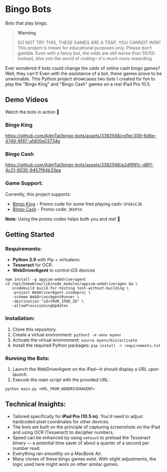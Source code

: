 # Bingo Bots

Bots that play bingo.

> **Warning**
>
> DO NOT TRY THIS, THESE GAMES ARE A TRAP, YOU CANNOT WIN!! This project is meant for educational
> purposes only. Please don’t gamble. Even with a fancy bot, the odds are still worse than 50/50. Instead, dive into the
> world of coding—it's much more rewarding.

Ever wondered if bots could change the odds of online cash bingo games? Well, they can't! Even with the assistance of a
bot, these games prove to be unwinnable. This Python project showcases two bots I created for fun to play the "Bingo
King" and "Bingo Cash" games on a real iPad Pro 10.5.

## Demo Videos

Watch the bots in action 🤖

### Bingo King

https://github.com/AdmTal/bingo-bots/assets/3382568/cd1ec309-8d6e-4749-8f87-afd00e03734e

### Bingo Cash

https://github.com/AdmTal/bingo-bots/assets/3382568/a2df991c-d8f1-4c21-8035-9457f84b33ea

### Game Support:

Currently, this project supports:

- [Bingo King](https://apps.apple.com/us/app/bingo-king-win-real-money/id1539845099) - Promo code for some free playing
  cash: `DFEAiCJB`
- [Bingo Cash](https://apps.apple.com/us/app/bingo-cash/id1522266397) - Promo code: `ZKGP34`

**Note**: Using the promo codes helps both you and me! 🎉

## Getting Started

### Requirements:

- **Python 3.9** with Pip + virtualenv.
- **Tesseract** for OCR.
- **WebDriverAgent** to control iOS devices

```
npm install -g appium-webdriveragent
cd /opt/homebrew/lib/node_modules/appium-webdriveragen && \
   xcodebuild build-for-testing test-without-building \
   -project WebDriverAgent.xcodeproj \
   -scheme WebDriverAgentRunner \
   -destination "id=YOUR_IPAD_ID" \
   -allowProvisioningUpdates
```

### Installation:

1. Clone this repository.
2. Create a virtual environment: `python3 -m venv myenv`
3. Activate the virtual environment: `source myenv/bin/activate`
4. Install the required Python packages: `pip install -r requirements.txt`

### Running the Bots:

1. Launch the WebDriverAgent on the iPad—it should display a URL upon launch.
2. Execute the main script with the provided URL:

```
python main.py <URL_FROM_WEBDRIVERAGENT>
```

## Technical Insights:

- Tailored specifically for **iPad Pro (10.5 in)**. You'd need to adjust hardcoded pixel coordinates for other devices.
- The bots are built on the principle of capturing screenshots on the iPad and using OCR (Tesseract) to decipher
  numbers.
- Speed can be enhanced by using `vmtouch` to preload the Tesseract binary — a potential time saver of about a quarter
  of
  a second per number read.
- Everything ran smoothly on a MacBook Air.
- Many clones of these bingo games exist. With slight adjustments, the logic used here might work on other similar
  games.

